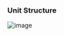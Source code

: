 ### Unit Structure

![image](https://github.com/adeleke123/I4GCybersecurity/assets/51156057/598a5a10-7778-4caf-85da-a8a1a13f9035)

